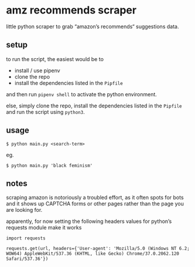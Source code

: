 amz recommends scraper
======================

little python scraper to grab “amazon’s recommends“ suggestions data.

## setup

to run the script, the easiest would be to 

- install / use pipenv
- clone the repo
- install the dependencies listed in the `Pipfile`

and then run `pipenv shell` to activate the python environment.

else, simply clone the repo, install the dependencies listed in the `Pipfile` and run the script using `python3`.

## usage

```
$ python main.py <search-term>
```

eg.

```
$ python main.py 'black feminism'
```

## notes

scraping amazon is notoriously a troubled effort, as it often spots for bots and it shows up CAPTCHA forms or other pages rather than the page you are looking for.

apparently, for now setting the following headers values for python’s requests module make it works

```
import requests

requests.get(url, headers={'User-agent': 'Mozilla/5.0 (Windows NT 6.2; WOW64) AppleWebKit/537.36 (KHTML, like Gecko) Chrome/37.0.2062.120 Safari/537.36'})
```
